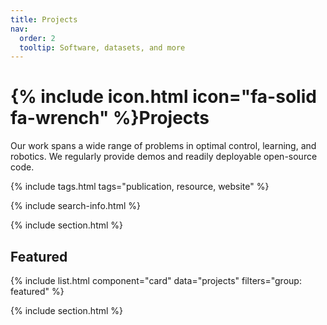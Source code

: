 ```yaml
---
title: Projects
nav:
  order: 2
  tooltip: Software, datasets, and more
---
```


# {% include icon.html icon="fa-solid fa-wrench" %}Projects

Our work spans a wide range of problems in optimal control, learning, and robotics. We regularly provide demos and readily deployable open-source code.

{% include tags.html tags="publication, resource, website" %}

{% include search-info.html %}

{% include section.html %}

## Featured

{% include list.html component="card" data="projects" filters="group: featured" %}

{% include section.html %}

<!-- ## More

{% include list.html component="card" data="projects" filters="group: " style="small" %} -->
